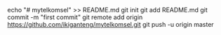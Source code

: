 echo "# mytelkomsel" >> README.md
git init
git add README.md
git commit -m "first commit"
git remote add origin https://github.com/ikiganteng/mytelkomsel.git
git push -u origin master
